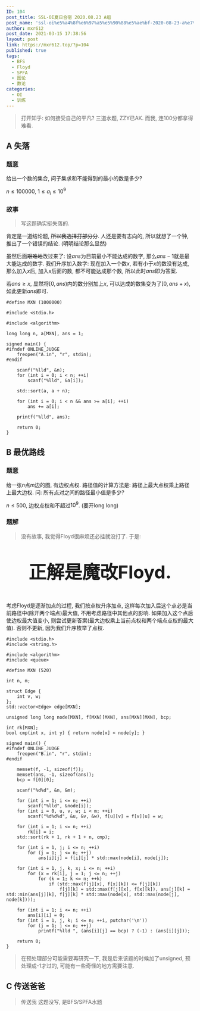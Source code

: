 ```yaml
---
ID: 104
post_title: SSL-OI夏日合宿 2020.08.23 A组
post_name: 'ssl-oi%e5%a4%8f%e6%97%a5%e5%90%88%e5%ae%bf-2020-08-23-a%e7%bb%84-2'
author: mxr612
post_date: 2021-03-15 17:38:56
layout: post
link: https://mxr612.top/?p=104
published: true
tags:
  - BFS
  - Floyd
  - SPFA
  - 图论
  - 数论
categories:
  - OI
  - 训练
---
```

<blockquote>
  打开知乎: 如何接受自己的平凡?
  三道水题, ZZY已AK. 而我, 连100分都拿得难看.
</blockquote>

<h2>A 失落</h2>

<h3>题意</h3>

给出一个数的集合, 问子集求和不能得到的最小的数是多少?

$n\leq100000$, $1 \leq a_i \leq 10^9$

<h3>故事</h3>

<blockquote>
  写这题确实挺失落的.
</blockquote>

肯定是一道结论题, <del>所以我选择打部分分</del>. 人还是要有志向的, 所以就想了一个钟, 推出了一个错误的结论. (明明结论那么显然)

虽然后面<del>艰难地</del>改过来了: 设$ans$为目前最小不能达成的数字, 那么$ans-1$就是最大能达成的数字. 我们升序加入数字: 现在加入一个数$x$, 若有小于$x$的数没有达成, 那么加入$x$后, 加入$x$后面的数, 都不可能达成那个数, 所以此时$ans$即为答案.

若$ans\geq x$, 显然将$[0,ans)$内的数分别加上$x$, 可以达成的数集变为了$[0,ans+x)$, 如此更新$ans$即可.

<pre><code class="language-cpp line-numbers">#define MXN (1000000)

#include &lt;stdio.h&gt;

#include &lt;algorithm&gt;

long long n, a[MXN], ans = 1;

signed main() {
#ifndef ONLINE_JUDGE
    freopen("A.in", "r", stdin);
#endif

    scanf("%lld", &amp;n);
    for (int i = 0; i &lt; n; ++i)
        scanf("%lld", &amp;a[i]);

    std::sort(a, a + n);

    for (int i = 0; i &lt; n &amp;&amp; ans &gt;= a[i]; ++i)
        ans += a[i];

    printf("%lld", ans);

    return 0;
}
</code></pre>

<h2>B 最优路线</h2>

<h3>题意</h3>

给一张$n$点$m$边的图, 有边权点权. 路径值的计算方法是: 路径上最大点权乘上路径上最大边权. 问: 所有点对之间的路径最小值是多少?

$n\leq500$, 边权点权和不超过$10^9$. (要开long long)

<h3>题解</h3>

<blockquote>
  没有故事, 我觉得Floyd很麻烦还必挂就没打了. 于是:
</blockquote>

<center>
<font size="8">

<strong>正解是魔改Floyd.</strong>

</font>
</center>

考虑Floyd是逐渐加点的过程, 我们按点权升序加点, 这样每次加入后这个点必是当前路径中(除开两个端点)最大值, 不用考虑路径中其他点的影响. 如果加入这个点后使边权最大值变小, 则尝试更新答案(最大边权乘上当前点权和两个端点点权的最大值). 否则不更新, 因为我们升序枚举了点权.

<pre><code class="language-cpp line-numbers">#include &lt;stdio.h&gt;
#include &lt;string.h&gt;

#include &lt;algorithm&gt;
#include &lt;queue&gt;

#define MXN (520)

int n, m;

struct Edge {
    int v, w;
};
std::vector&lt;Edge&gt; edge[MXN];

unsigned long long node[MXN], f[MXN][MXN], ans[MXN][MXN], bcp;

int rk[MXN];
bool cmp(int x, int y) { return node[x] &lt; node[y]; }

signed main() {
#ifndef ONLINE_JUDGE
    freopen("B.in", "r", stdin);
#endif

    memset(f, -1, sizeof(f));
    memset(ans, -1, sizeof(ans));
    bcp = f[0][0];

    scanf("%d%d", &amp;n, &amp;m);

    for (int i = 1; i &lt;= n; ++i)
        scanf("%lld", &amp;node[i]);
    for (int i = 0, u, v, w; i &lt; m; ++i)
        scanf("%d%d%d", &amp;u, &amp;v, &amp;w), f[u][v] = f[v][u] = w;

    for (int i = 1; i &lt;= n; ++i)
        rk[i] = i;
    std::sort(rk + 1, rk + 1 + n, cmp);

    for (int i = 1, j; i &lt;= n; ++i)
        for (j = 1; j &lt;= n; ++j)
            ans[i][j] = f[i][j] * std::max(node[i], node[j]);

    for (int i = 1, j, k, x; i &lt;= n; ++i)
        for (x = rk[i], j = 1; j &lt;= n; ++j)
            for (k = 1; k &lt;= n; ++k)
                if (std::max(f[j][x], f[x][k]) &lt;= f[j][k])
                    f[j][k] = std::max(f[j][x], f[x][k]), ans[j][k] = std::min(ans[j][k], f[j][k] * std::max(node[x], std::max(node[j], node[k])));

    for (int i = 1; i &lt;= n; ++i)
        ans[i][i] = 0;
    for (int i = 1, j, k; i &lt;= n; ++i, putchar('\n'))
        for (j = 1; j &lt;= n; ++j)
            printf("%lld ", (ans[i][j] == bcp) ? (-1) : (ans[i][j]));

    return 0;
}
</code></pre>

<blockquote>
  在预处理部分可能需要再研究一下, 我是后来该题的时候加了unsigned, 预处理成-1才过的, 可能有一些奇怪的地方需要注意.
</blockquote>

<h2>C 传送爸爸</h2>

<blockquote>
  传送我
  这题没写, 是BFS/SPFA水题
</blockquote>
